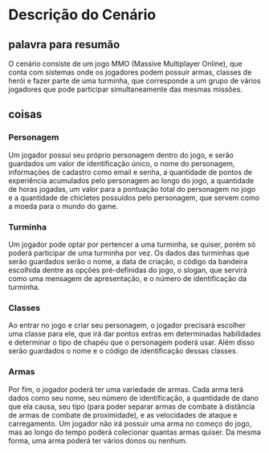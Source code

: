 # Descrição do Cenário

## palavra para resumão

O cenário consiste de um jogo MMO (Massive Multiplayer Online), que conta com sistemas onde os jogadores podem possuir armas, classes de herói e fazer parte de uma turminha, que corresponde a um grupo de vários jogadores que pode participar simultaneamente das mesmas missões.

## coisas

### Personagem

Um jogador possui seu próprio personagem dentro do jogo, e serão guardados um valor de identificação único, o nome do personagem, informações de cadastro como email e senha, a quantidade de pontos de experiência acumulados pelo personagem ao longo do jogo, a quantidade de horas jogadas, um valor para a pontuação total do personagem no jogo e a quantidade de chicletes possuídos pelo personagem, que servem como a moeda para o mundo do game.

### Turminha

Um jogador pode optar por pertencer a uma turminha, se quiser, porém só poderá participar de uma turminha por vez. Os dados das turminhas que serão guardados serão o nome, a data de criação, o código da bandeira escolhida dentre as opções pré-definidas do jogo, o slogan, que servirá como uma mensagem de apresentação, e o número de identificação da turminha.

### Classes


Ao entrar no jogo e criar seu personagem, o jogador precisará escolher uma classe para ele, que irá dar pontos extras em determinadas habilidades e determinar o tipo de chapéu que o personagem poderá usar. Além disso serão guardados o nome e o código de identificação dessas classes.

### Armas

Por fim, o jogador poderá ter uma variedade de armas. Cada arma terá dados como seu nome, seu número de identificação, a quantidade de dano que ela causa, seu tipo (para poder separar armas de combate à distância de armas de combate de proximidade), e as velocidades de ataque e carregamento. Um jogador não irá possuir uma arma no começo do jogo, mas ao longo do tempo poderá colecionar quantas armas quiser. Da mesma forma, uma arma poderá ter vários donos ou nenhum.
